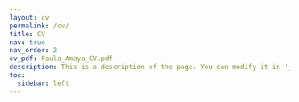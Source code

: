 ```yaml
---
layout: cv
permalink: /cv/
title: CV
nav: true
nav_order: 2
cv_pdf: Paula_Amaya_CV.pdf
description: This is a description of the page. You can modify it in '_pages/cv.md'. You can also change or remove the top pdf download button.
toc:
  sidebar: left
---
```

